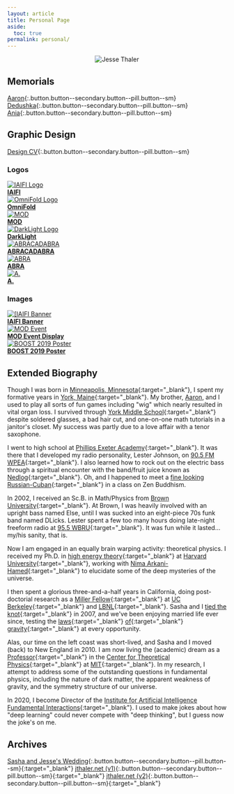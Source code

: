 ```yaml
---
layout: article
title: Personal Page
aside:
  toc: true
permalink: personal/
---
```

<center>
<img class="image-h image-h--xl rounded" src="/images/stamp_personal.jpg" title="Jesse Thaler"/>
</center>


## Memorials

[Aaron](/aaron){:.button.button--secondary.button--pill.button--sm}
[Dedushka](/dedushka){:.button.button--secondary.button--pill.button--sm}
[Ania](/ania){:.button.button--secondary.button--pill.button--sm}

## Graphic Design

[Design CV](/cv#graphic-design){:.button.button--secondary.button--pill.button--sm}

### Logos

<div class="grid-container">
  <div class="grid grid--py-3">
    <div class="cell cell--3">
          <a href="/design/jthaler_IAIFI_Logo.pdf">
            <img class="image-h image-h--xs" src="/design/jthaler_IAIFI_Logo.png" title="IAIFI Logo"/>
          <br>
              <b>IAIFI</b>
          </a>
    </div>
    <div class="cell cell--3">
          <a href="/design/jthaler_OmniFold_Logo.pdf">
            <img class="image-h image-h--xs" src="/design/jthaler_OmniFold_Logo.png" title="OmniFold Logo"/>
          <br>
              <b>OmniFold</b>
          </a>
    </div>
    <div class="cell cell--3">
          <a href="/design/jthaler_MOD_Logo.pdf">
            <img class="image-h image-h--xs" src="/design/jthaler_MOD_Logo.png" title="MOD"/>
          <br>
              <b>MOD</b>
          </a>
    </div>
    <div class="cell cell--3">
          <a href="/design/jthaler_DarkLight_Logo.pdf">
            <img class="image-h image-h--xs" src="/design/jthaler_DarkLight_Logo.png" title="DarkLight Logo"/>
          <br>
              <b>DarkLight</b>
          </a>
    </div>
    <div class="cell cell--6">
          <a href="/design/jthaler_ABRALogo_Large.pdf">
            <img class="image-h image-h--xs" src="/design/jthaler_ABRALogo_Large.png" title="ABRACADABRA"/>
          <br>
              <b>ABRACADABRA</b>
          </a>
    </div>
    <div class="cell cell--3">
          <a href="/design/jthaler_ABRALogo_Medium.pdf">
            <img class="image-h image-h--xs" src="/design/jthaler_ABRALogo_Medium.png" title="ABRA"/>
          <br>
              <b>ABRA</b>
          </a>
    </div>
    <div class="cell cell--3">
          <a href="/design/jthaler_ABRALogo_Small.pdf">
            <img class="image-h image-h--xs" src="/design/jthaler_ABRALogo_Small.png" title="A."/>
          <br>
              <b>A.</b>
          </a>
    </div>
  </div>
</div>


### Images


<div class="grid-container">
  <div class="grid grid--py-3">
    <div class="cell cell--4">
          <a href="/design/jthaler_IAIFI_Banner.jpg">
            <img class="image-h image-h--sm" src="/design/jthaler_IAIFI_Banner.jpg" title="[IAIFI Banner"/>
          <br>
              <b>IAIFI Banner</b>
          </a>
    </div>
    <div class="cell cell--4">
          <a href="/design/jthaler_MOD_EventDisplay.pdf">
            <img class="image-h image-h--sm" src="/design/jthaler_MOD_EventDisplay.png" title="MOD Event"/>
          <br>
              <b>MOD Event Display</b>
          </a>
    </div>
    <div class="cell cell--4">
          <a href="/design/jthaler_BOOST2019_Poster.pdf">
            <img class="image-h image-h--sm" src="/design/jthaler_BOOST2019_Poster.png" title="BOOST 2019 Poster"/>
          <br>
              <b>BOOST 2019 Poster</b>
          </a>
    </div>

  </div>
</div>

## Extended Biography

Though I was born in [Minneapolis, Minnesota](https://www.minneapolismn.gov/){:target="_blank"}, I spent my formative years in [York, Maine](http://www.yorkmaine.org/){:target="_blank"}.  My brother, [Aaron](/aaron), and I used to play all sorts of fun games including "wig" which nearly resulted in vital organ loss.  I survived through [York Middle School](http://www.yorkschools.org/yms/){:target="_blank"} despite soldered glasses, a bad hair cut, and one-on-one math tutorials in a janitor's closet.  My success was partly due to a love affair with a tenor saxophone.

I went to high school at [Phillips Exeter Academy](http://www.exeter.edu/){:target="_blank"}.  It was there that I developed my radio personality, Lester Johnson, on [90.5 FM WPEA](https://www.exeter.edu/community/student-organizations/wpea){:target="_blank"}.  I also learned how to rock out on the electric bass through a spiritual encounter with the band/fruit juice known as [Nedlog](http://www.nedlog.com/){:target="_blank"}.   Oh, and I happened to meet a [fine looking Russian-Cuban](https://www.armstrongteasdale.com/alexandra-thaler/){:target="_blank"} in a class on Zen Buddhism.

In 2002, I received an Sc.B. in Math/Physics from [Brown University](http://www.brown.edu/){:target="_blank"}.  At Brown, I was heavily involved with an upright bass named Else, until I was sucked into an eight-piece 70s funk band named DLicks.  Lester spent a few too many hours doing late-night freeform radio at [95.5 WBRU](http://www.wbru.com){:target="_blank"}.  It was fun while it lasted... my/his sanity, that is.

Now I am engaged in an equally brain warping activity:  theoretical physics.  I received my Ph.D. in [high energy theory](http://hetg.physics.harvard.edu){:target="_blank"} at [Harvard University](http://www.harvard.edu/){:target="_blank"}, working with [Nima Arkani-Hamed](https://www.ias.edu/people/faculty-and-emeriti/arkani-hamed){:target="_blank"} to elucidate some of the deep mysteries of the universe.  

I then spent a glorious three-and-a-half years in California, doing post-doctorial research as a [Miller Fellow](http://millerinstitute.berkeley.edu/){:target="_blank"} at [UC Berkeley](http://www.berkeley.edu/){:target="_blank"} and [LBNL](http://www.lbl.gov){:target="_blank"}.  Sasha and I [tied the knot](http://wedding.jthaler.net/){:target="_blank"} in 2007, and we've been enjoying married life ever since, testing the [laws](http://en.wikipedia.org/wiki/Half_Dome){:target="_blank"} [of](http://en.wikipedia.org/wiki/Mount_Tallac){:target="_blank"} [gravity](http://en.wikipedia.org/wiki/La_Plata_Peak){:target="_blank"} at every opportunity.  

Alas, our time on the left coast was short-lived, and Sasha and I moved (back) to New England in 2010.  I am now living the (academic) dream as a [Professor](http://web.mit.edu/physics/people/faculty/thaler_jesse.html){:target="_blank"} in the [Center for Theoretical Physics](http://www-ctp.mit.edu/){:target="_blank"} at [MIT](http://www.mit.edu/){:target="_blank"}.  In my research, I attempt to address some of the outstanding questions in fundamental physics, including the nature of dark matter, the apparent weakness of gravity, and the symmetry structure of our universe.

In 2020, I become Director of the [Institute for Artificial Intelligence Fundamental Interactions](http://iaifi.org){:target="_blank"}.  I used to make jokes about how "deep learning" could never compete with "deep thinking", but I guess now the joke's on me.

## Archives

[Sasha and Jesse's Wedding](http://wedding.jthaler.net){:.button.button--secondary.button--pill.button--sm}{:target="_blank"}
[jthaler.net (v1)](http://v1.jthaler.net/){:.button.button--secondary.button--pill.button--sm}{:target="_blank"}
[jthaler.net (v2)](http://v2.jthaler.net/){:.button.button--secondary.button--pill.button--sm}{:target="_blank"}
